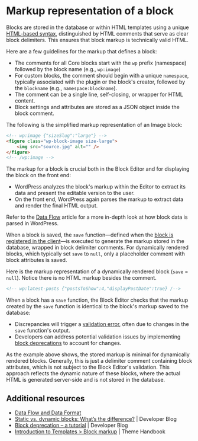 # Markup representation of a block

Blocks are stored in the database or within HTML templates using a unique [HTML-based syntax](https://developer.wordpress.org/block-editor/explanations/architecture/key-concepts/#data-and-attributes), distinguished by HTML comments that serve as clear block delimiters. This ensures that block markup is technically valid HTML.

Here are a few guidelines for the markup that defines a block:

- The comments for all Core blocks start with the `wp` prefix (namespace) followed by the block name (e.g., `wp:image`)
- For custom blocks, the comment should begin with a unique `namespace`, typically associated with the plugin or the block's creator, followed by the `blockname` (e.g., `namespace:blockname`). 
- The comment can be a single line, self-closing, or wrapper for HTML content.
- Block settings and attributes are stored as a JSON object inside the block comment.

The following is the simplified markup representation of an Image block:

```html
<!-- wp:image {"sizeSlug":"large"} -->
<figure class="wp-block-image size-large">
    <img src="source.jpg" alt="" />
</figure>
<!-- /wp:image -->
```

The markup for a block is crucial both in the Block Editor and for displaying the block on the front end:

- WordPress analyzes the block's markup within the Editor to extract its data and present the editable version to the user.
- On the front end, WordPress again parses the markup to extract data and render the final HTML output.

<div class="callout callout-tip">
    Refer to the <a href="https://developer.wordpress.org/block-editor/explanations/architecture/data-flow/">Data Flow</a> article for a more in-depth look at how block data is parsed in WordPress.
</div>

When a block is saved, the `save` function—defined when the [block is registered in the client](https://developer.wordpress.org/block-editor/getting-started/fundamentals/registration-of-a-block/#registration-of-the-block-with-javascript-client-side)—is executed to generate the markup stored in the database, wrapped in block delimiter comments. For dynamically rendered blocks, which typically set `save` to `null`, only a placeholder comment with block attributes is saved.

Here is the markup representation of a dynamically rendered block (`save` = `null`). Notice there is no HTML markup besides the comment.

```html
<!-- wp:latest-posts {"postsToShow":4,"displayPostDate":true} /-->
```

When a block has a `save` function, the Block Editor checks that the markup created by the `save` function is identical to the block's markup saved to the database:

- Discrepancies will trigger a [validation error](https://developer.wordpress.org/block-editor/reference-guides/block-api/block-edit-save/#validation), often due to changes in the `save` function's output.
- Developers can address potential validation issues by implementing [block deprecations](https://developer.wordpress.org/block-editor/reference-guides/block-api/block-deprecation/) to account for changes.

As the example above shows, the stored markup is minimal for dynamically rendered blocks. Generally, this is just a delimiter comment containing block attributes, which is not subject to the Block Editor's validation. This approach reflects the dynamic nature of these blocks, where the actual HTML is generated server-side and is not stored in the database.

## Additional resources

- [Data Flow and Data Format](https://developer.wordpress.org/block-editor/explanations/architecture/data-flow/)
- [Static vs. dynamic blocks: What’s the difference?](https://developer.wordpress.org/news/2023/02/27/static-vs-dynamic-blocks-whats-the-difference/) | Developer Blog
- [Block deprecation – a tutorial](https://developer.wordpress.org/news/2023/03/10/block-deprecation-a-tutorial/) | Developer Blog
- [Introduction to Templates > Block markup](https://developer.wordpress.org/themes/templates/introduction-to-templates/#block-markup) | Theme Handbook 